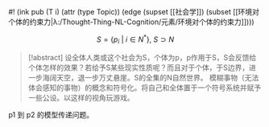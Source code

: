 #! (ink pub (T i) (attr (type Topic)) (edge (supset [[社会学]]) (subset [[环境对个体的约束力|λ:/Thought-Thing-NL-Cognition/元素/环境对个体的约束力]])))

$$
S = \{ p_i \: | \:i ∈ N^* \}, \ S \supset N
$$

>[!abstract]
>设全体人类或这个社会为S，个体为p，p作用于S，S会反馈给个体怎样的效果？若给予S某些现实性质呢？而且对于个体，于S边界，进一步海阔天空，退一步万丈悬崖。S的全集的N自然世界。
>模糊事物（无法体会感知的事物）的概念和符号化。将自己和全体置于一个符号系统并赋予一些公设。以这样的视角玩游戏。


p1 到 p2 的模型传递问题。

